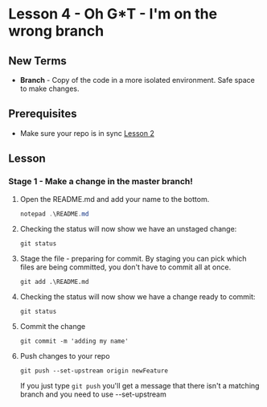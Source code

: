 # Lesson 4 - Oh G*T - I'm on the wrong branch

## New Terms
- **Branch** - Copy of the code in a more isolated environment. Safe space to make changes.

## Prerequisites
- Make sure your repo is in sync [Lesson 2](../Lessons/Lesson2.md)

## Lesson

### Stage 1 - Make a change in the master branch!






1. Open the README.md and add your name to the bottom.

    ``` PowerShell
    notepad .\README.md
    ```

2. Checking the status will now show we have an unstaged change:

    ```
    git status
    ```

3. Stage the file - preparing for commit. By staging you can pick which files are being committed, you don't have to commit all at once.

    ```
    git add .\README.md
    ```

4. Checking the status will now show we have a change ready to commit:

    ```
    git status
    ```

5. Commit the change

    ```
    git commit -m 'adding my name'
    ```

5. Push changes to your repo

    ```
    git push --set-upstream origin newFeature
    ```

    If you just type `git push` you'll get a message that there isn't a matching branch and you need to use --set-upstream
